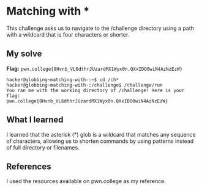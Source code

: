 # Matching with *
This challenge asks us to navigate to the /challenge directory using a path with a wildcard that is four characters or shorter.

## My solve
**Flag:** `pwn.college{8Hvnb_VL6dthrJUzardMX1Wyx0n.QXxIDO0wiN4AzNzEzW}`

```
hacker@globbing~matching-with-:~$ cd /ch*
hacker@globbing~matching-with-:/challenge$ /challenge/run
You ran me with the working directory of /challenge! Here is your flag:
pwn.college{8Hvnb_VL6dthrJUzardMX1Wyx0n.QXxIDO0wiN4AzNzEzW}

```

## What I learned
I learned that the asterisk (*) glob is a wildcard that matches any sequence of characters, allowing us to shorten commands by using patterns instead of full directory or filenames.

## References 
I used the resources available on pwn.college as my reference.
